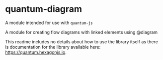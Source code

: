 # quantum-diagram

A module intended for use with `quantum-js`

A module for creating flow diagrams with linked elements using @diagram

This readme includes no details about how to use the library itself as there is documentation for the library available here: https://quantum.hexagonjs.io.